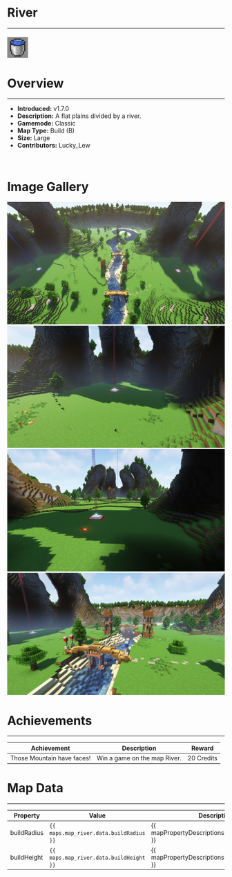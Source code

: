 # River

***

#### ![rivericon](../assets/icons/river-icon.jpg)

# Overview
***
- **Introduced:** v1.7.0
- **Description:** A flat plains divided by a river.
- **Gamemode:** Classic
- **Map Type:** Build (B)
- **Size:** Large
- **Contributors:** Lucky_Lew

<br />  

# Image Gallery
![River - Overview](../assets/maps/river/river-overview.jpg '')
![River - Beacon1](../assets/maps/river/river-beacon.jpg '')
![River - Beacon2](../assets/maps/river/river-back_beacon.jpg '')
![River - Middle](../assets/maps/river/river-middle.jpg '')

# Achievements
***

| Achievement | Description | Reward |
| ----- | ----- | ------ |
| Those Mountain have faces! | Win a game on the map River. | 20 Credits |



# Map Data
***

| Property | Value | Description |
| ----------- | ----------- | ------ |
| buildRadius |`{{ maps.map_river.data.buildRadius }}`| {{ mapPropertyDescriptions.buildRadius.classic }} |
| buildHeight |`{{ maps.map_river.data.buildHeight }}`| {{ mapPropertyDescriptions.buildHeight.classic }} |